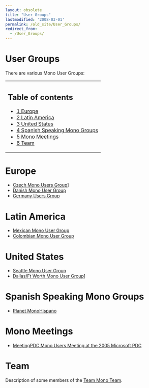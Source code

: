 ```yaml
---
layout: obsolete
title: "User Groups"
lastmodified: '2008-03-01'
permalink: /old_site/User_Groups/
redirect_from:
  - /User_Groups/
---
```


User Groups
===========

There are various Mono User Groups:

<table>
<col width="100%" />
<tbody>
<tr class="odd">
<td align="left"><h2>Table of contents</h2>
<ul>
<li><a href="#europe">1 Europe</a></li>
<li><a href="#latin-america">2 Latin America</a></li>
<li><a href="#united-states">3 United States</a></li>
<li><a href="#spanish-speaking-mono-groups">4 Spanish Speaking Mono Groups</a></li>
<li><a href="#mono-meetings">5 Mono Meetings</a></li>
<li><a href="#team">6 Team</a></li>
</ul></td>
</tr>
</tbody>
</table>

Europe
======

-   [Czech Mono Users Group](http://www.czmug.net/)]
-   [Danish Mono User Group]({{site.github.url}}/old_site/MUG:Denmark "MUG:Denmark")
-   [Germany Users Group](http://www.mono-project.de/)

Latin America
=============

-   [Mexican Mono User Group](http://mx.groups.yahoo.com/group/monomx/)
-   [Colombian Mono User Group]({{site.github.url}}/old_site/MUG:Colombia "MUG:Colombia")

United States
=============

-   [Seattle Mono User Group](http://www.mono-seattle.org/)
-   [Dallas/Ft Worth Mono User Group](http://www.mono-dallas.org/)]

Spanish Speaking Mono Groups
============================

-   [Planet MonoHispano](http://planeta.mono-hispano.org)

Mono Meetings
=============

-   [MeetingPDC Mono Users Meeting at the 2005 Microsoft PDC](/index.php?title=MeetingPDC_Mono_Users_Meeting_at_the_2005_Microsoft_PDC&action=edit&redlink=1 "MeetingPDC Mono Users Meeting at the 2005 Microsoft PDC (page does not exist)")

Team
====

Description of some members of the [Team Mono Team](/index.php?title=Team_Mono_Team&action=edit&redlink=1 "Team Mono Team (page does not exist)").

